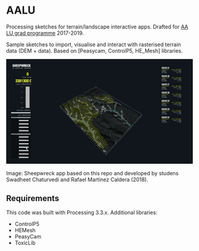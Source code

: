 # AALU
Processing sketches for terrain/landscape interactive apps.
Drafted for [AA LU grad programme](http://landscapeurbanism.aaschool.ac.uk/) 2017-2019.

Sample sketches to import, visualise and interact with rasterised terrain data (DEM + data). Based on [Peasycam, ControlP5, HE_Mesh] libraries.

![](https://github.com/claudiocmp/aalu/raw/master/terrain_apps%20examples/_resources/app_example.png)

Image: Sheepwreck app based on this repo and developed by studens Swadheet Chaturvedi and Rafael Martinez Caldera (2018).

## Requirements

This code was built with Processing 3.3.x. Additional libraries:
  * ControlP5
  * HEMesh
  * PeasyCam
  * ToxicLib

